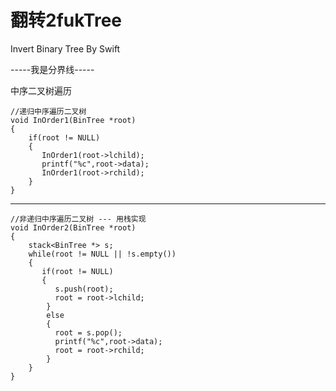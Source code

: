 # 翻转2fukTree
Invert Binary Tree By Swift

-----我是分界线-----

中序二叉树遍历

    //递归中序遍历二叉树
    void InOrder1(BinTree *root)
    {
        if(root != NULL)
        {
           InOrder1(root->lchild);
           printf("%c",root->data);
           InOrder1(root->rchild);
        }
    }

---------------------------------------------

    //非递归中序遍历二叉树 --- 用栈实现
    void InOrder2(BinTree *root)
    {
        stack<BinTree *> s;
        while(root != NULL || !s.empty())
        {
           if(root != NULL)
           {
              s.push(root);
              root = root->lchild;
            }
            else
            {
              root = s.pop();
              printf("%c",root->data);
              root = root->rchild;
            }
        }
    }

